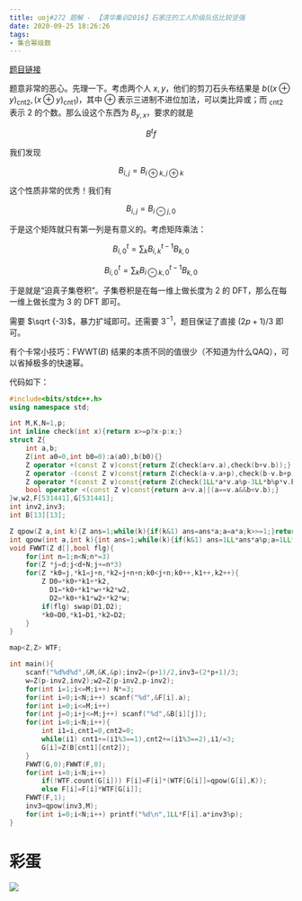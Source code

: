 ```yaml
---
title: uoj#272 题解 - 【清华集训2016】石家庄的工人阶级队伍比较坚强
date: 2020-09-25 18:26:26
tags:
- 集合幂级数
---
```


[题目链接](https://uoj.ac/problem/272)

<!--more-->

题意非常的恶心。先理一下。考虑两个人 $x,y$，他们的剪刀石头布结果是 $b((x\oplus y)_{\text{cnt2}},(x\oplus y)_{\text{cnt1}})$，其中 $\oplus$ 表示三进制不进位加法，可以类比异或；而 $_{\text{cnt2}}$ 表示 $2$ 的个数。那么设这个东西为 $B_{y,x}$，要求的就是

$$B^tf$$

我们发现

$$B_{i,j}=B_{i\oplus k,j\oplus k}$$

这个性质非常的优秀！我们有

$$B_{i,j}=B_{i\ominus j,0}$$

于是这个矩阵就只有第一列是有意义的。考虑矩阵乘法：

$$B^t_{i,0}=\sum_{k}B_{i,k}^{t-1}B_{k,0}$$

$$B^t_{i,0}=\sum_{k}B_{i\ominus k,0}^{t-1}B_{k,0}$$

于是就是“迫真子集卷积”。子集卷积是在每一维上做长度为 2 的 $\text{DFT}$，那么在每一维上做长度为 3 的 $\text{DFT}$ 即可。

需要 $\sqrt {-3}$，暴力扩域即可。还需要 $3^{-1}$，题目保证了直接 $(2p+1)/3$ 即可。

有个卡常小技巧：$\text{FWWT}(B)$ 结果的本质不同的值很少（不知道为什么QAQ），可以省掉极多的快速幂。

代码如下：

```cpp
#include<bits/stdc++.h>
using namespace std;

int M,K,N=1,p;
int inline check(int x){return x>=p?x-p:x;}
struct Z{
	int a,b;
	Z(int a0=0,int b0=0):a(a0),b(b0){}
	Z operator +(const Z v)const{return Z(check(a+v.a),check(b+v.b));}
	Z operator -(const Z v)const{return Z(check(a-v.a+p),check(b-v.b+p));}
	Z operator *(const Z v)const{return Z(check(1LL*a*v.a%p-3LL*b%p*v.b%p+p),check(1LL*a*v.b%p+1LL*b*v.a%p));} 
	bool operator <(const Z v)const{return a<v.a||(a==v.a&&b<v.b);}
}w,w2,F[531441],G[531441];
int inv2,inv3;
int B[13][13];

Z qpow(Z a,int k){Z ans=1;while(k){if(k&1) ans=ans*a;a=a*a;k>>=1;}return ans;}
int qpow(int a,int k){int ans=1;while(k){if(k&1) ans=1LL*ans*a%p;a=1LL*a*a%p;k>>=1;}return ans;}
void FWWT(Z d[],bool flg){
	for(int n=1;n<N;n*=3)
	for(Z *j=d;j<d+N;j+=n*3)
	for(Z *k0=j,*k1=j+n,*k2=j+n+n;k0<j+n;k0++,k1++,k2++){
		Z D0=*k0+*k1+*k2,
		  D1=*k0+*k1*w+*k2*w2,
		  D2=*k0+*k1*w2+*k2*w;
		if(flg) swap(D1,D2);
		*k0=D0,*k1=D1,*k2=D2;
	}
}

map<Z,Z> WTF;

int main(){
	scanf("%d%d%d",&M,&K,&p);inv2=(p+1)/2,inv3=(2*p+1)/3;
	w=Z(p-inv2,inv2);w2=Z(p-inv2,p-inv2);
	for(int i=1;i<=M;i++) N*=3;
	for(int i=0;i<N;i++) scanf("%d",&F[i].a);
	for(int i=0;i<=M;i++)
	for(int j=0;i+j<=M;j++) scanf("%d",&B[i][j]);
	for(int i=0;i<N;i++){
		int i1=i,cnt1=0,cnt2=0;
		while(i1) cnt1+=(i1%3==1),cnt2+=(i1%3==2),i1/=3;
		G[i]=Z(B[cnt1][cnt2]); 
	}
	FWWT(G,0);FWWT(F,0);
	for(int i=0;i<N;i++)
		if(!WTF.count(G[i])) F[i]=F[i]*(WTF[G[i]]=qpow(G[i],K));
		else F[i]=F[i]*WTF[G[i]];
	FWWT(F,1);
	inv3=qpow(inv3,M);
	for(int i=0;i<N;i++) printf("%d\n",1LL*F[i].a*inv3%p); 
}
```

# 彩蛋

![](https://xyix.github.io/images/zhousongsong.png)
